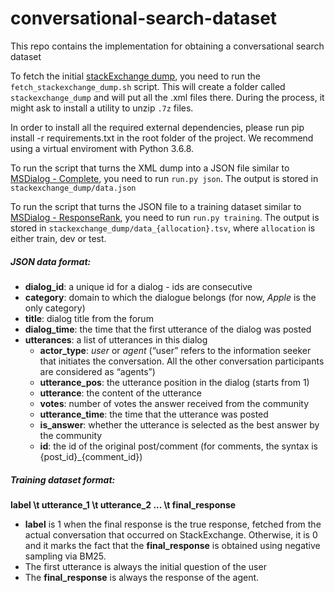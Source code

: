 # conversational-search-dataset
This repo contains the implementation for obtaining a conversational search dataset

To fetch the initial [stackExchange dump](https://archive.org/details/stackexchange),
you need to run the `fetch_stackexchange_dump.sh` script. This will create a folder
called `stackexchange_dump` and will put all the .xml files there. During the process, it might ask
to install a utility to unzip `.7z` files. 

In order to install all the required external dependencies, please run pip install -r requirements.txt in the root folder of the project. 
We recommend using a virtual enviroment with Python 3.6.8.

To run the script that turns the XML dump into a JSON file similar to
[MSDialog - Complete](https://ciir.cs.umass.edu/downloads/msdialog/), you need to run
`run.py json`. The output is stored in `stackexchange_dump/data.json`

To run the script that turns the JSON file to a training dataset similar to 
[MSDialog - ResponseRank](https://ciir.cs.umass.edu/downloads/msdialog/), you need to run
`run.py training`. The output is stored in `stackexchange_dump/data_{allocation}.tsv`,
where `allocation` is either train, dev or test. 

##### JSON data format:

* __dialog_id__: a unique id for a dialog - ids are consecutive
* __category__: domain to which the dialogue belongs (for now, *Apple* is the only category)
* __title__: dialog title from the forum
* __dialog_time__: the time that the first utterance of the dialog was posted
* __utterances__: a list of utterances in this dialog
    * __actor_type__: *user* or *agent* (“user” refers to the information seeker that initiates the conversation. 
    All the other conversation participants are considered as “agents”)
    * __utterance_pos__: the utterance position in the dialog (starts from 1)
    * __utterance__: the content of the utterance
    * __votes__: number of votes the answer received from the community
    * __utterance_time__: the time that the utterance was posted
    * __is_answer__: whether the utterance is selected as the best answer by the community
    * __id__: the id of the original post/comment
     (for comments, the syntax is {post_id}_{comment_id})
     
##### Training dataset format:

__label \t utterance_1 \t utterance_2 ... \t final_response__

* __label__ is 1 when the final response is the true response, fetched from the
 actual conversation that occurred on StackExchange. Otherwise, it is 0 and it
 marks the fact that the __final_response__ is obtained using negative sampling
 via BM25. 
* The first utterance is always the initial question of the user
* The __final_response__ is always the response of the agent.  


